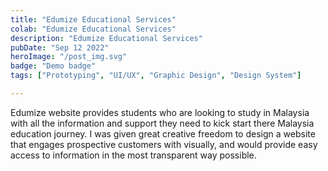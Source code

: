 ```yaml
---
title: "Edumize Educational Services"
colab: "Edumize Educational Services"
description: "Edumize Educational Services"
pubDate: "Sep 12 2022"
heroImage: "/post_img.svg"
badge: "Demo badge"
tags: ["Prototyping", "UI/UX", "Graphic Design", "Design System"]

---
```


Edumize website provides students who are looking to study in Malaysia with all the information and support they need to kick start there Malaysia education journey. I was given great creative freedom to design a website that engages prospective customers with visually, and would provide easy access to information in the most transparent way possible.